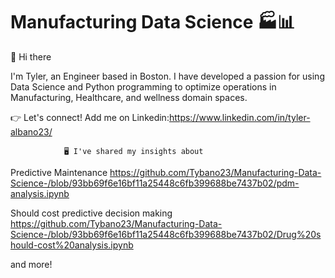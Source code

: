 # Manufacturing Data Science 🏭📊

👋 Hi there

I'm Tyler, an Engineer based in Boston. I have developed a passion for using Data Science and Python programming to optimize operations in Manufacturing, Healthcare, and wellness domain spaces. 

👉 Let's connect!
Add me on Linkedin:https://www.linkedin.com/in/tyler-albano23/

                🖥️ I've shared my insights about

Predictive Maintenance
https://github.com/Tybano23/Manufacturing-Data-Science-/blob/93bb69f6e16bf11a25448c6fb399688be7437b02/pdm-analysis.ipynb

Should cost predictive decision making
https://github.com/Tybano23/Manufacturing-Data-Science-/blob/93bb69f6e16bf11a25448c6fb399688be7437b02/Drug%20should-cost%20analysis.ipynb

and more!
